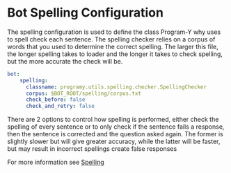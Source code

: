 # Bot Spelling Configuration

The spelling configuration is used to define the class Program-Y why uses to spell check each sentence. The spelling checker relies on a corpus of words that you used to determine the correct spelling. The larger this file, the longer spelling takes to loader and the longer it takes to check spelling, but the more accurate the check will be.

```yaml
bot:
    spelling:
      classname: programy.utils.spelling.checker.SpellingChecker
      corpus: $BOT_ROOT/spelling/corpus.txt
      check_before: false
      check_and_retry: false
```
There are 2 options to control how spelling is performed, either check the spelling of every sentence or to only check if the sentence fails a response, then the sentence is corrected and the question asked again. The former is slightly slower but will give greater accuracy, while the latter will be faster, but may result in incorrect spellings create false responses

For more information see [Spelling](./Spelling)
